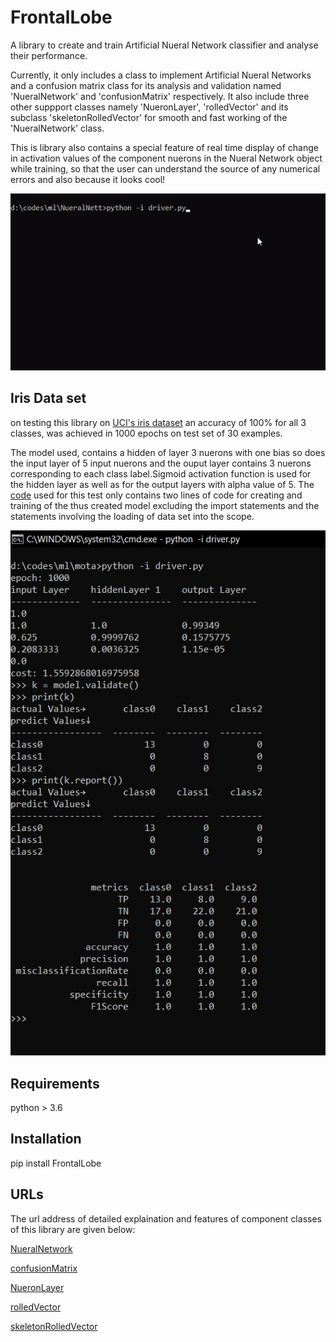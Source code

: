 # FrontalLobe

A library to create and train Artificial Nueral Network classifier and analyse their performance.

Currently, it only includes a class to implement Artificial Nueral Networks and a confusion matrix class for its analysis 
and validation named 'NueralNetwork' and 'confusionMatrix' respectively. It also include three other suppport classes namely
'NueronLayer', 'rolledVector' and its subclass 'skeletonRolledVector' for smooth and fast working of the 'NueralNetwork' class.

This is library also contains a special feature of real
time display of change in activation values of the component nuerons in the Nueral Network object while training, so that the user can understand the source of any numerical errors and also because it looks cool!

![](https://github.com/Achyut-sudo/FrontalLobe/blob/main/nn.gif)

## Iris Data set 

on testing this library on [UCI's iris dataset](https://archive.ics.uci.edu/ml/datasets/iris) an accuracy of 100% for all 3 classes, was  achieved in 1000 epochs on test set of 30 examples.


The model used, contains a hidden of layer 3 nuerons with one bias so does the input layer of 5 input  nuerons and the ouput layer contains 3 nuerons  corresponding to each class label.Sigmoid activation function is used for the hidden layer as well as for the output layers with alpha value of 5. The [code](https://github.com/Achyut-sudo/FrontalLobe/blob/main/driver.py) used for this test only contains two lines of code for creating and training of the thus created model excluding the import statements and the statements involving the loading of data set into the scope.


![](https://github.com/Achyut-sudo/FrontalLobe/blob/main/IrisTest.jpg)





## Requirements 

python > 3.6

## Installation

pip install FrontalLobe

## URLs

The url address of detailed explaination and features of component classes of this library are given below:

[NueralNetwork](https://github.com/Achyut-sudo/FrontalLobe/blob/main/NueralNetwork.md)

[confusionMatrix](https://github.com/Achyut-sudo/FrontalLobe/blob/main/confusionMatrix.md)

[NueronLayer](https://github.com/Achyut-sudo/FrontalLobe/blob/main/NueronLayer.md)

[rolledVector](https://github.com/Achyut-sudo/FrontalLobe/blob/main/rolledVector.md)

[skeletonRolledVector](https://github.com/Achyut-sudo/FrontalLobe/blob/main/skeletonRolledVector.md)






